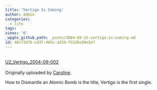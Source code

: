 ```yaml
---
title: 'Vertigo Is Coming'
author: admin
categories:
  - life
tags: 
views: '6'
_wpghs_github_path: _posts/2004-09-15-vertigo-is-coming.md
id: 40c73d76-cd37-405c-a238-f5126e38e2e7
---
```

<p><a href="http://www.flickr.com/photo.gne?id=445623" title="photo sharing"><img src="http://www.flickr.com/photos/445623_m.jpg" alt="" /></a><br />
 <br />
 <a href="http://www.flickr.com/photo.gne?id=445623">U2_Vertigo_2004-09-002</a><br />
 <br />
 Originally uploaded by <a href="http://www.flickr.com/people/caroline/">Caroline</a>.</p>
<p></p>
<p>How to Dismantle an Atomic Bomb is the title, Vertigo is the first single.</p>
